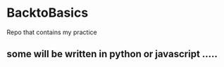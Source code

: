 # BacktoBasics
Repo that contains my practice


## some will be written in python or javascript .....